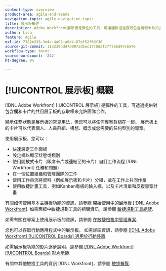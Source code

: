 ```yaml
---
content-type: overview
product-area: agile-and-teams
navigation-topic: agile-navigation-topic
title: 展示板概述
description: Adobe Workfront展示板是彈性的工具，可讓團隊透過存取包含欄和卡片的共用展示板進行共同作業。
author: Lisa
feature: Agile
exl-id: 7382e338-3e4c-4a93-a0d4-87ef52f69f36
source-git-commit: 11e239bd47a007adbec1770dafc7f7a5d97eb57e
workflow-type: tm+mt
source-wordcount: '242'
ht-degree: 0%

---
```


# [!UICONTROL 展示板] 概觀

[!DNL Adobe Workfront] [!UICONTROL 展示板] 是彈性的工具，可透過提供對包含欄和卡片的共用展示板的存取權來允許團隊合作。

顯示任務狀態是展示板的常見用法，但您可以將任何專案群組在一起。 展示板上的卡片可以代表個人、人員群組、構想、概念或您需要的任何型別的專案。

使用展示板，您可以：

* 快速設定工作面板
* 設定欄以顯示狀態或類別
* 使用開放式卡片（即席卡片或連結至的卡片）自訂工作流程 [!DNL Workfront] 任務和問題)
* 在一個位置組織和管理團隊的工作
* 使用工作串流將資料（例如展示板和卡片）分組，並在工作上共同作業
* 使用敏捷計畫工具，例如Kanban看板的輸入欄，以及卡片清單和反複專案計畫

有關如何使用基本主機板功能的資訊，請參閱 [開始使用中的展示板 [!DNL Adobe Workfront]](../agile/get-started-with-boards/get-started-with-boards.md). 如需面板中敏捷規劃工具的相關資訊，請參閱 [敏捷規劃工具總覽](/help/quicksilver/agile/use-boards-agile-planning-tools/agile-planning-tools-overview.md).

如需有關在專案上使用展示板的資訊，請參閱 [在敏捷檢視中管理專案](/help/quicksilver/manage-work/projects/manage-projects/manage-projects-in-agile-view.md).

您也可以存取行動應用程式中的展示板。 如需詳細資訊，請參閱 [[!DNL Adobe Workfront] [!UICONTROL Boards] 適用於行動裝置](/help/quicksilver/workfront-basics/mobile-apps/using-the-workfront-mobile-app/mobile-boards.md).

如需展示板功能的影片逐步說明，請參閱 [[!DNL Adobe Workfront] [!UICONTROL Boards] 影片示範](/help/quicksilver/agile/get-started-with-boards/boards-video-demonstrations.md).

有關中其他敏捷工具的資訊 [!DNL Workfront]，請參閱 [敏捷概覽](../agile/agile-overview.md).
